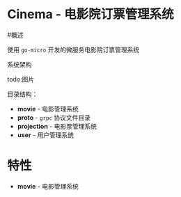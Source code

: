 # Cinema - 电影院订票管理系统

#概述

使用 `go-micro` 开发的微服务电影院订票管理系统

系统架构

todo:图片

目录结构：
- **movie** - 电影管理系统
- **proto** - `grpc` 协议文件目录
- **projection** - 电影票管理系统
- **user** - 用户管理系统

# 特性
- **movie** - 电影管理系统